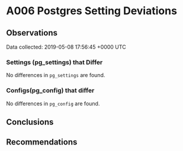 # A006 Postgres Setting Deviations #

## Observations ##
Data collected: 2019-05-08 17:56:45 +0000 UTC  

### Settings (pg_settings) that Differ ###

No differences in `pg_settings` are found.

### Configs(pg_config) that differ ###

No differences in `pg_config` are found.



## Conclusions ##


## Recommendations ##


